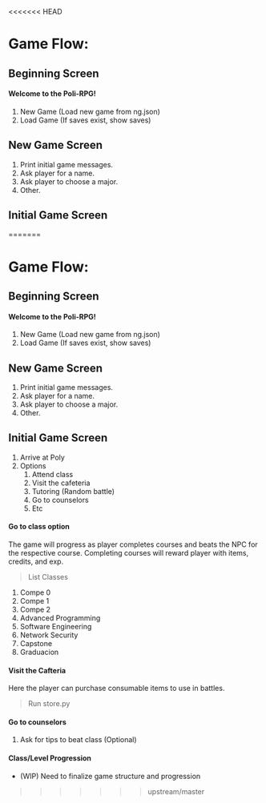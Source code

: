 <<<<<<< HEAD
# Game Flow:

## Beginning Screen

#### Welcome to the Poli-RPG!
1. New Game (Load new game from ng.json)
2. Load Game (If saves exist, show saves)

## New Game Screen
1. Print initial game messages.
2. Ask player for a name.
3. Ask player to choose a major.
4. Other.

## Initial Game Screen
=======
# Game Flow:

## Beginning Screen

#### Welcome to the Poli-RPG!
1. New Game (Load new game from ng.json)
2. Load Game (If saves exist, show saves)

## New Game Screen
1. Print initial game messages.
2. Ask player for a name.
3. Ask player to choose a major.
4. Other.

## Initial Game Screen
1. Arrive at Poly
2. Options
    1. Attend class
    2. Visit the cafeteria
    3. Tutoring (Random battle)
    4. Go to counselors
    5. Etc

#### Go to class option

The game will progress as player completes courses and beats the NPC for the respective course. Completing courses will reward player with items, credits, and exp.
> List Classes
1. Compe 0
2. Compe 1
3. Compe 2
4. Advanced Programming
5. Software Engineering
6. Network Security
7. Capstone
8. Graduacion

#### Visit the Cafteria

Here the player can purchase consumable items to use in battles.
> Run store.py

#### Go to counselors
1. Ask for tips to beat class (Optional)

#### Class/Level Progression

* (WIP) Need to finalize game structure and progression
>>>>>>> upstream/master
